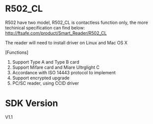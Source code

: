 R502_CL
=======

R502 have two model, R502_CL is contactless function only, the more techinical specification can find below:
http://ftsafe.com/product/Smart_Reader/R502_CL

The reader will need to install driver on Linux and Mac OS X

[Functions]
1. Support Type A and Type B card
2. Support Mifare card and Miare Ultrglight C
3. Accordance with ISO 14443 protocol to implement
4. Support encrypted upgrade
5. PC/SC reader, using CCID driver

SDK Version
============
V1.1